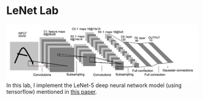# LeNet Lab

![LeNet-5 Architecture](lenet.png)
In this lab, I implement the LeNet-5 deep neural network model (using tensorflow) mentioned in [this paper](http://yann.lecun.com/exdb/publis/pdf/lecun-98.pdf).

